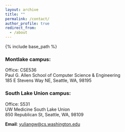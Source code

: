 ```yaml
---
layout: archive
title: ""
permalink: /contact/
author_profile: true
redirect_from:
  - /about
---
```


{% include base_path %}

### Montlake campus:   
Office: CSE536  
Paul G. Allen School of Computer Science & Engineering   
185 E Stevens Way NE, Seattle, WA, 98195  

### South Lake Union campus:  
Office: S531  
UW Medicine South Lake Union  
850 Republican St, Seattle, WA, 98109

__Email__: yuliangw@cs.washington.edu
